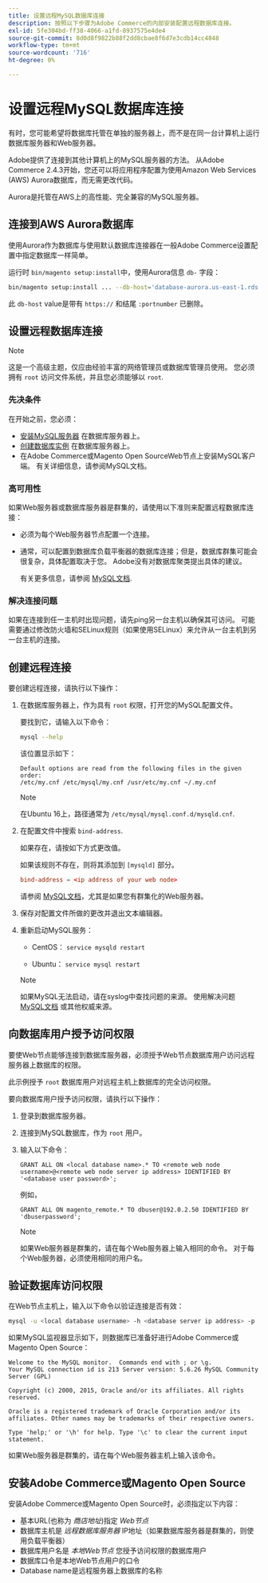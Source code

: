 ```yaml
---
title: 设置远程MySQL数据库连接
description: 按照以下步骤为Adobe Commerce的内部安装配置远程数据库连接。
exl-id: 5fe304bd-ff38-4066-a1fd-8937575e4de4
source-git-commit: 8d0d8f9822b88f2dd8cbae8f6d7e3cdb14cc4848
workflow-type: tm+mt
source-wordcount: '716'
ht-degree: 0%

---
```


# 设置远程MySQL数据库连接

有时，您可能希望将数据库托管在单独的服务器上，而不是在同一台计算机上运行数据库服务器和Web服务器。

Adobe提供了连接到其他计算机上的MySQL服务器的方法。 从Adobe Commerce 2.4.3开始，您还可以将应用程序配置为使用Amazon Web Services (AWS) Aurora数据库，而无需更改代码。

Aurora是托管在AWS上的高性能、完全兼容的MySQL服务器。

## 连接到AWS Aurora数据库

使用Aurora作为数据库与使用默认数据库连接器在一般Adobe Commerce设置配置中指定数据库一样简单。

运行时 `bin/magento setup:install`中，使用Aurora信息 `db-` 字段：

```bash
bin/magento setup:install ... --db-host='database-aurora.us-east-1.rds.amazonaws.com' --db-name='magento2' --db-user='username' --db-password='password' ...
```

此 `db-host` value是带有 `https://` 和结尾 `:portnumber`  已删除。

## 设置远程数据库连接

>[!NOTE]
>
>这是一个高级主题，仅应由经验丰富的网络管理员或数据库管理员使用。 您必须拥有 `root` 访问文件系统，并且您必须能够以 `root`.

### 先决条件

在开始之前，您必须：

* [安装MySQL服务器](mysql.md) 在数据库服务器上。
* [创建数据库实例](mysql.md#configuring-the-database-instance) 在数据库服务器上。
* 在Adobe Commerce或Magento Open SourceWeb节点上安装MySQL客户端。 有关详细信息，请参阅MySQL文档。

### 高可用性

如果Web服务器或数据库服务器是群集的，请使用以下准则来配置远程数据库连接：

* 必须为每个Web服务器节点配置一个连接。
* 通常，可以配置到数据库负载平衡器的数据库连接；但是，数据库群集可能会很复杂，具体配置取决于您。 Adobe没有对数据库聚类提出具体的建议。

  有关更多信息，请参阅 [MySQL文档](https://dev.mysql.com/doc/refman/5.6/en/mysql-cluster.html).

### 解决连接问题

如果在连接到任一主机时出现问题，请先ping另一台主机以确保其可访问。 可能需要通过修改防火墙和SELinux规则（如果使用SELinux）来允许从一台主机到另一台主机的连接。

## 创建远程连接

要创建远程连接，请执行以下操作：

1. 在数据库服务器上，作为具有 `root` 权限，打开您的MySQL配置文件。

   要找到它，请输入以下命令：

   ```bash
   mysql --help
   ```

   该位置显示如下：

   ```terminal
   Default options are read from the following files in the given order:
   /etc/my.cnf /etc/mysql/my.cnf /usr/etc/my.cnf ~/.my.cnf
   ```

   >[!NOTE]
   >
   >在Ubuntu 16上，路径通常为 `/etc/mysql/mysql.conf.d/mysqld.cnf`.

1. 在配置文件中搜索 `bind-address`.

   如果存在，请按如下方式更改值。

   如果该规则不存在，则将其添加到 `[mysqld]` 部分。

   ```conf
   bind-address = <ip address of your web node>
   ```

   请参阅 [MySQL文档](https://dev.mysql.com/doc/refman/5.6/en/server-options.html)，尤其是如果您有群集化的Web服务器。

1. 保存对配置文件所做的更改并退出文本编辑器。
1. 重新启动MySQL服务：

   * CentOS： `service mysqld restart`

   * Ubuntu： `service mysql restart`

   >[!NOTE]
   >
   >如果MySQL无法启动，请在syslog中查找问题的来源。 使用解决问题 [MySQL文档](https://dev.mysql.com/doc/refman/5.6/en/server-options.html#option_mysqld_bind-address) 或其他权威来源。

## 向数据库用户授予访问权限

要使Web节点能够连接到数据库服务器，必须授予Web节点数据库用户访问远程服务器上数据库的权限。

此示例授予 `root` 数据库用户对远程主机上数据库的完全访问权限。

要向数据库用户授予访问权限，请执行以下操作：

1. 登录到数据库服务器。
1. 连接到MySQL数据库，作为 `root` 用户。
1. 输入以下命令：

   ```shell
   GRANT ALL ON <local database name>.* TO <remote web node username>@<remote web node server ip address> IDENTIFIED BY '<database user password>';
   ```

   例如，

   ```shell
   GRANT ALL ON magento_remote.* TO dbuser@192.0.2.50 IDENTIFIED BY 'dbuserpassword';
   ```

   >[!NOTE]
   >
   >如果Web服务器是群集的，请在每个Web服务器上输入相同的命令。 对于每个Web服务器，必须使用相同的用户名。

## 验证数据库访问权限

在Web节点主机上，输入以下命令以验证连接是否有效：

```bash
mysql -u <local database username> -h <database server ip address> -p
```

如果MySQL监视器显示如下，则数据库已准备好进行Adobe Commerce或Magento Open Source：

```terminal
Welcome to the MySQL monitor.  Commands end with ; or \g.
Your MySQL connection id is 213 Server version: 5.6.26 MySQL Community Server (GPL)

Copyright (c) 2000, 2015, Oracle and/or its affiliates. All rights reserved.

Oracle is a registered trademark of Oracle Corporation and/or its affiliates. Other names may be trademarks of their respective owners.

Type 'help;' or '\h' for help. Type '\c' to clear the current input statement.
```

如果Web服务器是群集的，请在每个Web服务器主机上输入该命令。

## 安装Adobe Commerce或Magento Open Source

安装Adobe Commerce或Magento Open Source时，必须指定以下内容：

* 基本URL(也称为 *商店地址*)指定 *Web节点*
* 数据库主机是 *远程数据库服务器* IP地址（如果数据库服务器是群集的，则使用负载平衡器）
* 数据库用户名是 *本地Web节点* 您授予访问权限的数据库用户
* 数据库口令是本地Web节点用户的口令
* Database name是远程服务器上数据库的名称
